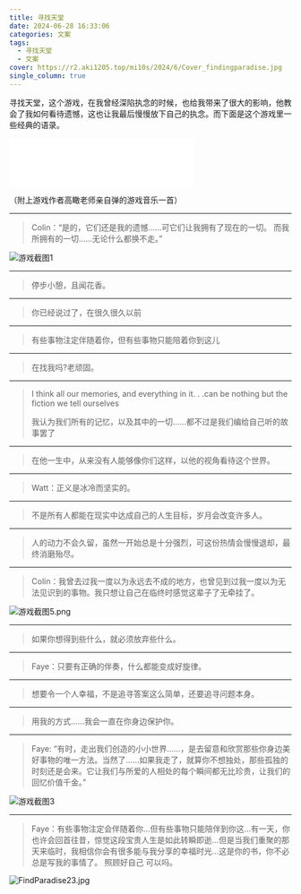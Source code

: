 ```yaml
---
title: 寻找天堂
date: 2024-06-28 16:33:06
categories: 文案
tags:
  - 寻找天堂
  - 文案
cover: https://r2.aki1205.top/mi10s/2024/6/Cover_findingparadise.jpg
single_column: true
---
```

寻找天堂，这个游戏，在我曾经深陷执念的时候，也给我带来了很大的影响，他教会了我如何看待遗憾，这也让我最后慢慢放下自己的执念。<!--more-->而下面是这个游戏里一些经典的语录。

<iframe frameborder="no" border="0" marginwidth="0" marginheight="0" width=330 height=86 src="//music.163.com/outchain/player?type=2&id=1913118259&auto=0&height=66"></iframe>

（附上游戏作者高瞰老师亲自弹的游戏音乐一首）

***
>Colin：“是的，它们还是我的遗憾......可它们让我拥有了现在的一切。
而我所拥有的一切……无论什么都换不走。”

![游戏截图1](https://r2.aki1205.top/mi10s/2024/6/IMG_20240628_165505.jpg)

***
>停步小憩，且闻花香。

***
>你已经说过了，在很久很久以前

***
>有些事物注定伴随着你，但有些事物只能陪着你到这儿

***
>在找我吗?老顽固。

***
>I think all our memories, and everything in it. . .can be nothing but the fiction we tell ourselves
>
>我认为我们所有的记忆，以及其中的一切……都不过是我们编给自己听的故事罢了

***
>在他一生中，从来没有人能够像你们这样，以他的视角看待这个世界。

***
>Watt：正义是冰冷而坚实的。

***
>不是所有人都能在现实中达成自己的人生目标，岁月会改变许多人。

***
>人的动力不会久留，虽然一开始总是十分强烈，可这份热情会慢慢退却，最终消磨殆尽。

***
>Colin：我曾去过我一度以为永远去不成的地方，也曾见到过我一度以为无法见识到的事物。我只想让自己在临终时感觉这辈子了无牵挂了。

![游戏截图5.png](https://r2.aki1205.top/imghost/2024/06/屏幕截图(106).png)

***
>如果你想得到些什么，就必须放弃些什么。

***
>Faye：只要有正确的伴奏，什么都能变成好旋律。

***
>想要令一个人幸福，不是追寻答案这么简单，还要追寻问题本身。

***
>用我的方式……我会一直在你身边保护你。

***
>Faye: “有时，走出我们创造的小小世界……，是去留意和欣赏那些你身边美好事物的唯一方法。当然了……如果我走了，就算你不想独处，那些孤独的时刻还是会来。它让我们与所爱的人相处的每个瞬间都无比珍贵，让我们的回忆价值千金。”

![游戏截图3](https://r2.aki1205.top/mi10s/2024/6/IMG_20240628_164255.jpg)

***
>Faye：有些事物注定会伴随着你...但有些事物只能陪伴到你这...有一天，你也许会回首往昔，惊觉这段宝贵人生是如此转瞬即逝...但是当我们重聚的那天来临时，我相信你会有很多能与我分享的幸福时光...这是你的书，你不必总是写我的事情了。
  照顾好自己 可以吗。

![FindParadise23.jpg](https://r2.aki1205.top/mi10s/2024/6/FindParadise23.jpg)
